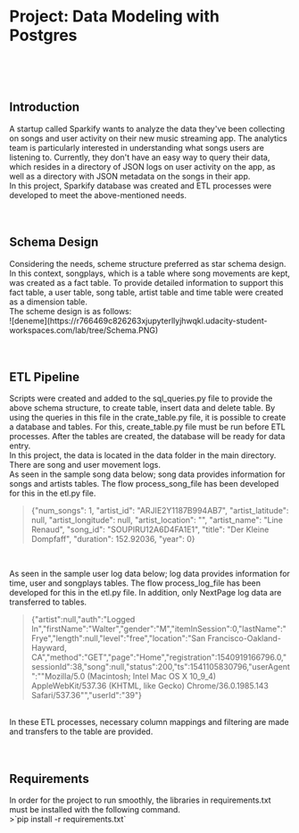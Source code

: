 <h1>Project: Data Modeling with Postgres</h1>

<br>
<br>
<br>

<h2>Introduction</h2>
A startup called Sparkify wants to analyze the data they've been collecting on songs and user activity on their new music streaming app. The analytics team is particularly interested in understanding what songs users are listening to. Currently, they don't have an easy way to query their data, which resides in a directory of JSON logs on user activity on the app, as well as a directory with JSON metadata on the songs in their app.
<br>
In this project, Sparkify database was created and ETL processes were developed to meet the above-mentioned needs.

<br>
<br>
<br>

<h2>Schema Design</h2>
Considering the needs, scheme structure preferred as star schema design. 
<br>
In this context, songplays, which is a table where song movements are kept, was created as a fact table. To provide detailed information to support this fact table, a user table, song table, artist table and time table were created as a dimension table.
<br>
The scheme design is as follows:
<br>
![deneme](https://r766469c826263xjupyterllyjhwqkl.udacity-student-workspaces.com/lab/tree/Schema.PNG)
<br>
<br>
<br>

<h2>ETL Pipeline</h2>
Scripts were created and added to the sql_queries.py file to provide the above schema structure, to create table, insert data and delete table.
By using the queries in this file in the crate_table.py file, it is possible to create a database and tables. For this, create_table.py file must be run before ETL processes. 
After the tables are created, the database will be ready for data entry. 
<br>
In this project, the data is located in the data folder in the main directory. There are song and user movement logs.
<br>
As seen in the sample song data below; song data provides information for songs and artists tables. The flow process_song_file has been developed for this in the etl.py file.

> {"num_songs": 1, "artist_id": "ARJIE2Y1187B994AB7", "artist_latitude": null, "artist_longitude": null, "artist_location": "", "artist_name": "Line Renaud", "song_id": "SOUPIRU12A6D4FA1E1", "title": "Der Kleine Dompfaff", "duration": 152.92036, "year": 0}

<br>

As seen in the sample user log data below; log data provides information for time, user and songplays tables. The flow process_log_file has been developed for this in the etl.py file. In addition, only NextPage log data are transferred to tables.
>{"artist":null,"auth":"Logged In","firstName":"Walter","gender":"M","itemInSession":0,"lastName":"Frye","length":null,"level":"free","location":"San Francisco-Oakland-Hayward, CA","method":"GET","page":"Home","registration":1540919166796.0,"sessionId":38,"song":null,"status":200,"ts":1541105830796,"userAgent":"\"Mozilla\/5.0 (Macintosh; Intel Mac OS X 10_9_4) AppleWebKit\/537.36 (KHTML, like Gecko) Chrome\/36.0.1985.143 Safari\/537.36\"","userId":"39"}

<br>
In these ETL processes, necessary column mappings and filtering are made and transfers to the table are provided. 

<br>
<br>
<br>

<h2>Requirements</h2>
In order for the project to run smoothly, the libraries in requirements.txt must be installed with the following command.
<br>
>`pip install -r requirements.txt`
